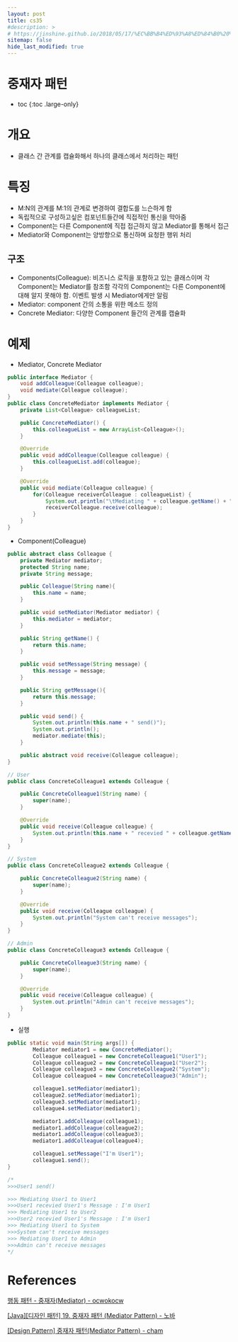 ```yaml
---
layout: post
title: cs35
#description: >
# https://jinshine.github.io/2018/05/17/%EC%BB%B4%ED%93%A8%ED%84%B0%20%EA%B8%B0%EC%B4%88/%EB%A9%94%EB%AA%A8%EB%A6%AC%EA%B5%AC%EC%A1%B0/
sitemap: false
hide_last_modified: true
---
```

# 중재자 패턴

* toc
{:toc .large-only}

# 개요

[](/assets/img/cs/mediator.jpg)

- 클래스 간 관계를 캡슐화해서 하나의 클래스에서 처리하는 패턴

# 특징

- M:N의 관계를 M:1의 관계로 변경하여 결합도를 느슨하게 함
- 독립적으로 구성하고싶은 컴포넌트들간에 직접적인 통신을 막아줌
- Component는 다른 Component에 직접 접근하지 않고 Mediator를 통해서 접근
- Mediator와 Component는 양방향으로 통신하며 요청한 행위 처리

## 구조

- Components(Colleague): 비즈니스 로직을 포함하고 있는 클래스이며 각 Component는 Mediator를 참조함
 각각의 Component는 다른 Component에 대해 알지 못해야 함. 이벤트 발생 시 Mediator에게만 알림
- Mediator: component 간의 소통을 위한 메소드 정의
- Concrete Mediator: 다양한 Component 들간의 관계를 캡슐화

# 예제

- Mediator, Concrete Mediator
```JAVA
public interface Mediator {
    void addColleague(Colleague colleague);
    void mediate(Colleague colleague);
}
public class ConcreteMediator implements Mediator {
    private List<Colleague> colleagueList;

    public ConcreteMediator() {
        this.colleagueList = new ArrayList<Colleague>();
    }

    @Override
    public void addColleague(Colleague colleague) {
        this.colleagueList.add(colleague);
    }

    @Override
    public void mediate(Colleague colleague) {
        for(Colleague receiverColleague : colleagueList) {
            System.out.println("\tMediating " + colleague.getName() + " to " + receiverColleague.getName());
            receiverColleague.receive(colleague);
        }
    }
}
```

- Component(Colleague)
```JAVA
public abstract class Colleague {
    private Mediator mediator;
    protected String name;
    private String message;

    public Colleague(String name){
        this.name = name;
    }

    public void setMediator(Mediator mediator) {
        this.mediator = mediator;
    }

    public String getName() {
        return this.name;
    }

    public void setMessage(String message) {
        this.message = message;
    }

    public String getMessage(){
        return this.message;
    }

    public void send() {
        System.out.println(this.name + " send()");
        System.out.println();
        mediator.mediate(this);
    }

    public abstract void receive(Colleague colleague);
}

// User
public class ConcreteColleague1 extends Colleague {

    public ConcreteColleague1(String name) {
        super(name);
    }

    @Override
    public void receive(Colleague colleague) {
        System.out.println(this.name + " recevied " + colleague.getName() + "'s Message : " + colleague.getMessage());
    }
}

// System
public class ConcreteColleague2 extends Colleague {

    public ConcreteColleague2(String name) {
        super(name);
    }

    @Override
    public void receive(Colleague colleague) {
        System.out.println("System can't receive messages");
    }
}

// Admin
public class ConcreteColleague3 extends Colleague {

    public ConcreteColleague3(String name) {
        super(name);
    }

    @Override
    public void receive(Colleague colleague) {
        System.out.println("Admin can't receive messages");
    }
}
```

- 실행
```JAVA
public static void main(String args[]) {
        Mediator mediator1 = new ConcreteMediator();
        Colleague colleague1 = new ConcreteColleague1("User1");
        Colleague colleague2 = new ConcreteColleague1("User2");
        Colleague colleague3 = new ConcreteColleague2("System");
        Colleague colleague4 = new ConcreteColleague3("Admin");

        colleague1.setMediator(mediator1);
        colleague2.setMediator(mediator1);
        colleague3.setMediator(mediator1);
        colleague4.setMediator(mediator1);

        mediator1.addColleague(colleague1);
        mediator1.addColleague(colleague2);
        mediator1.addColleague(colleague3);
        mediator1.addColleague(colleague4);

        colleague1.setMessage("I'm User1");
        colleague1.send();
}

/*
>>>User1 send()

>>>	Mediating User1 to User1
>>>User1 recevied User1's Message : I'm User1
>>>	Mediating User1 to User2
>>>User2 recevied User1's Message : I'm User1
>>>	Mediating User1 to System
>>>System can't receive messages
>>>	Mediating User1 to Admin
>>>Admin can't receive messages
*/
```
# References

[행동 패턴 - 중재자(Mediator) - ocwokocw](https://ocwokocw.tistory.com/111)

[[Java][디자인 패턴] 19. 중재자 패턴 (Mediator Pattern) - 노바](https://hirlawldo.tistory.com/180)

[[Design Pattern] 중재자 패턴(Mediator Pattern) - cham](https://velog.io/@cham/Design-Pattern-%EC%A4%91%EC%9E%AC%EC%9E%90-%ED%8C%A8%ED%84%B4Mediator-Pattern)
